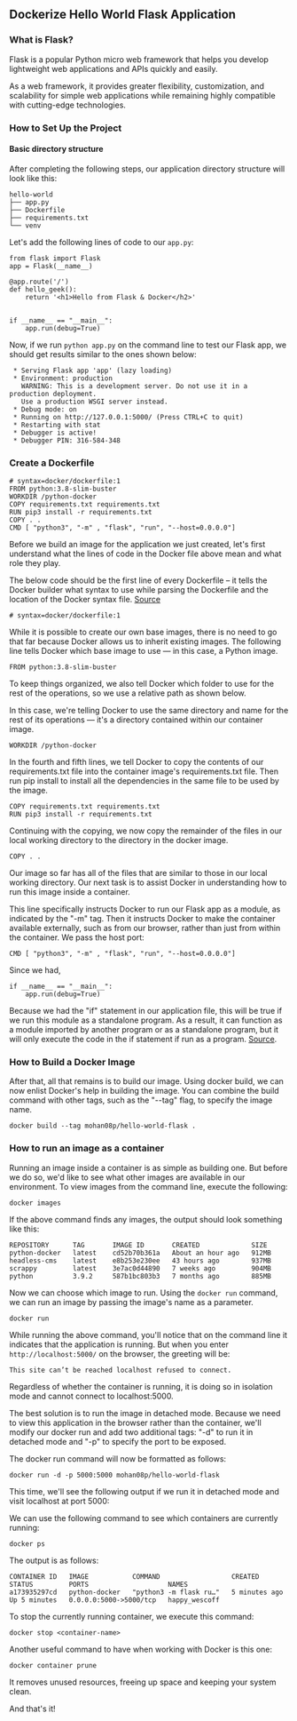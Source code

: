 ## Dockerize Hello World Flask Application

### What is Flask?
Flask is a popular Python micro web framework that helps you develop lightweight web applications and APIs quickly and easily.

As a web framework, it provides greater flexibility, customization, and scalability for simple web applications while remaining highly compatible with cutting-edge technologies.

### How to Set Up the Project

#### Basic directory structure

After completing the following steps, our application directory structure will look like this:

```
hello-world
├── app.py
├── Dockerfile
├── requirements.txt
└── venv
```

Let's add the following lines of code to our `app.py`:

```
from flask import Flask
app = Flask(__name__)

@app.route('/')
def hello_geek():
    return '<h1>Hello from Flask & Docker</h2>'


if __name__ == "__main__":
    app.run(debug=True)
```

Now, if we run `python app.py` on the command line to test our Flask app, we should get results similar to the ones shown below:

```
 * Serving Flask app 'app' (lazy loading)
 * Environment: production
   WARNING: This is a development server. Do not use it in a production deployment.
   Use a production WSGI server instead.
 * Debug mode: on
 * Running on http://127.0.0.1:5000/ (Press CTRL+C to quit)
 * Restarting with stat
 * Debugger is active!
 * Debugger PIN: 316-584-348
 ```

### Create a Dockerfile

```
# syntax=docker/dockerfile:1
FROM python:3.8-slim-buster
WORKDIR /python-docker
COPY requirements.txt requirements.txt
RUN pip3 install -r requirements.txt
COPY . .
CMD [ "python3", "-m" , "flask", "run", "--host=0.0.0.0"]
```

Before we build an image for the application we just created, let's first understand what the lines of code in the Docker file above mean and what role they play.

The below code should be the first line of every Dockerfile – it tells the Docker builder what syntax to use while parsing the Dockerfile and the location of the Docker syntax file. [Source](https://docs.docker.com/engine/reference/builder/#syntax)

```
# syntax=docker/dockerfile:1
```

While it is possible to create our own base images, there is no need to go that far because Docker allows us to inherit existing images. The following line tells Docker which base image to use — in this case, a Python image.

```
FROM python:3.8-slim-buster
```

To keep things organized, we also tell Docker which folder to use for the rest of the operations, so we use a relative path as shown below.

In this case, we're telling Docker to use the same directory and name for the rest of its operations — it's a directory contained within our container image.

```
WORKDIR /python-docker
```

In the fourth and fifth lines, we tell Docker to copy the contents of our requirements.txt file into the container image's requirements.txt file. Then run pip install to install all the dependencies in the same file to be used by the image.

```
COPY requirements.txt requirements.txt
RUN pip3 install -r requirements.txt
```

Continuing with the copying, we now copy the remainder of the files in our local working directory to the directory in the docker image.

```
COPY . .
```

Our image so far has all of the files that are similar to those in our local working directory. Our next task is to assist Docker in understanding how to run this image inside a container.

This line specifically instructs Docker to run our Flask app as a module, as indicated by the "-m" tag. Then it instructs Docker to make the container available externally, such as from our browser, rather than just from within the container. We pass the host port:

```
CMD [ "python3", "-m" , "flask", "run", "--host=0.0.0.0"]
```

Since we had,

```
if __name__ == "__main__":
    app.run(debug=True)
```

Because we had the "if" statement in our application file, this will be true if we run this module as a standalone program. As a result, it can function as a module imported by another program or as a standalone program, but it will only execute the code in the if statement if run as a program. [Source](https://stackoverflow.com/a/1973391/12943692).

### How to Build a Docker Image

After that, all that remains is to build our image. Using docker build, we can now enlist Docker's help in building the image. You can combine the build command with other tags, such as the "--tag" flag, to specify the image name.

```
docker build --tag mohan08p/hello-world-flask .
```

### How to run an image as a container

Running an image inside a container is as simple as building one. But before we do so, we'd like to see what other images are available in our environment. To view images from the command line, execute the following:

```
docker images
```

If the above command finds any images, the output should look something like this:

```
REPOSITORY      TAG       IMAGE ID       CREATED             SIZE
python-docker   latest    cd52b70b361a   About an hour ago   912MB
headless-cms    latest    e8b253e230ee   43 hours ago        937MB
scrappy         latest    3e7ac0d44890   7 weeks ago         904MB
python          3.9.2     587b1bc803b3   7 months ago        885MB
```

Now we can choose which image to run. Using the `docker run` command, we can run an image by passing the image's name as a parameter.

```
docker run
```

While running the above command, you'll notice that on the command line it indicates that the application is running. But when you enter `http://localhost:5000/` on the browser, the greeting will be:

```
This site can’t be reached localhost refused to connect.
```

Regardless of whether the container is running, it is doing so in isolation mode and cannot connect to localhost:5000.

The best solution is to run the image in detached mode. Because we need to view this application in the browser rather than the container, we'll modify our docker run and add two additional tags: "-d" to run it in detached mode and "-p" to specify the port to be exposed.

The docker run command will now be formatted as follows:

```
docker run -d -p 5000:5000 mohan08p/hello-world-flask
```

This time, we'll see the following output if we run it in detached mode and visit localhost at port 5000:

We can use the following command to see which containers are currently running:

```
docker ps
```

The output is as follows:

```
CONTAINER ID   IMAGE           COMMAND                  CREATED         STATUS         PORTS                    NAMES
a173935297cd   python-docker   "python3 -m flask ru…"   5 minutes ago   Up 5 minutes   0.0.0.0:5000->5000/tcp   happy_wescoff
```

To stop the currently running container, we execute this command:

```
docker stop <container-name>
```

Another useful command to have when working with Docker is this one:

```
docker container prune
```

It removes unused resources, freeing up space and keeping your system clean.

And that's it!